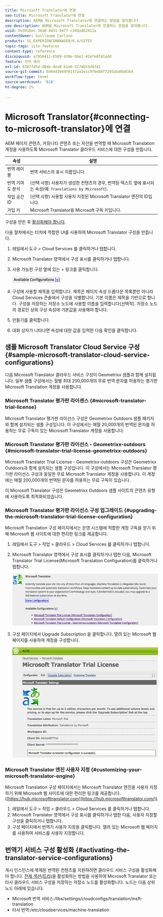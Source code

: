```yaml
---
title: Microsoft Translator에 연결
seo-title: Microsoft Translator에 연결
description: AEM을 Microsoft Translator에 연결하는 방법을 알아봅니다.
seo-description: AEM을 Microsoft Translator에 연결하는 방법을 알아봅니다.
uuid: 5e3916ec-36a0-4d31-94ff-c340a462411a
contentOwner: Guillaume Carlino
products: SG_EXPERIENCEMANAGER/6.4/SITES
topic-tags: site-features
content-type: reference
discoiquuid: a7958411-b509-428e-bbe2-42efe8fd1add
feature: 언어 복사
exl-id: 6387fd5d-d8de-4ea8-b1e6-3274b53d4f41
source-git-commit: bd94d3949f0117aa3e1c9f0e84f7293a5d6b03b4
workflow-type: tm+mt
source-wordcount: '618'
ht-degree: 2%

---
```


# Microsoft Translator{#connecting-to-microsoft-translator}에 연결

AEM 페이지 콘텐츠, 커뮤니티 콘텐츠 또는 자산을 번역할 때 Microsoft Translation 계정을 사용하도록 Microsoft Translator 클라우드 서비스에 대한 구성을 만듭니다.

| 속성 | 설명 |
|---|---|
| 번역 레이블 | 번역 서비스의 표시 이름입니다. |
| 번역 기여도 분석 | (선택 사항) 사용자가 생성한 컨텐츠의 경우, 번역된 텍스트 옆에 표시되는 속성(예: `Translations by Microsoft`). |
| 작업 공간 ID | (선택 사항) 사용할 사용자 지정된 Microsoft Translator 엔진의 ID입니다. |
| 가입 키 | Microsoft Translator용 Microsoft 구독 키입니다. |

구성을 만든 후 [활성화해야 합니다](/help/sites-administering/tc-msconf.md#activating-the-translator-service-configurations).

다음 절차에서는 터치에 적합한 UI를 사용하여 Microsoft Translator 구성을 만듭니다.

1. 레일에서 도구 > Cloud Services 를 클릭하거나 탭합니다.
1. Microsoft Translator 영역에서 구성 표시를 클릭하거나 탭합니다.
1. 사용 가능한 구성 옆에 있는 + 링크를 클릭합니다.

   ![chlimage_1-382](assets/chlimage_1-382.png)

1. 구성에 사용할 제목을 입력합니다. 제목은 페이지 속성 드롭다운 목록뿐만 아니라 Cloud Services 콘솔에서 구성을 식별합니다. 기본 이름은 제목을 기반으로 합니다. 구성을 저장하는 저장소 노드에 사용할 이름을 입력합니다(선택적). 저장소 노드의 경로인 상위 구성 속성에 기본값을 사용해야 합니다.
1. 만들기를 클릭합니다.
1. 대화 상자가 나타나면 속성에 대한 값을 입력한 다음 확인을 클릭합니다.

## 샘플 Microsoft Translator Cloud Service 구성 {#sample-microsoft-translator-cloud-service-configurations}

다음 Microsoft Translator 클라우드 서비스 구성이 Geometrixx 샘플과 함께 설치됩니다. 일부 샘플 구성에서는 월별 최대 200,000개의 무료 번역 문자를 허용하는 평가판 Microsoft Translation 계정을 사용합니다.

### Microsoft Translator 평가판 라이센스 {#microsoft-translator-trial-license}

Microsoft Translator 평가판 라이선스 구성은 Geometrixx Outdoors 샘플 패키지와 함께 설치되는 샘플 구성입니다. 이 구성에서는 매월 20,000개의 번역된 문자를 허용하는 무료 구독이 있는 Microsoft Translator 계정을 사용합니다.

### Microsoft Translator 평가판 라이선스 - Geometrixx-outdoors {#microsoft-translator-trial-license-geometrixx-outdoors}

Microsoft Translator Trial License - Geometrixx-outdoors 구성은 Geometrixx Outdoors과 함께 설치되는 샘플 구성입니다. 이 구성에서는 Microsoft Translator 평가판 라이선스 구성과 동일한 무료 Microsoft Translator 계정을 사용합니다. 이 계정에는 매월 200,000개의 번역된 문자를 허용하는 무료 구독이 있습니다.

이 Microsoft Translator 구성은 Geometrixx Outdoors 샘플 사이트의 콘텐츠 유형에 사용하도록 최적화되었습니다.

### Microsoft Translator 평가판 라이선스 구성 업그레이드 {#upgrading-the-microsoft-translator-trial-license-configuration}

Microsoft Translation 구성 페이지에서는 운영 시스템에 적합한 계정 구독을 얻기 위해 Microsoft 웹 사이트에 대한 편리한 링크를 제공합니다.

1. 레일에서 도구 > 작업 > 클라우드 > Cloud Services 를 클릭하거나 탭합니다.
1. Microsoft Translator 영역에서 구성 표시를 클릭하거나 탭한 다음, Microsoft Translator Trial License(Microsoft Translation Configuration)를 클릭하거나 탭합니다.

   ![chlimage_1-383](assets/chlimage_1-383.png)

1. 구성 페이지에서 Upgrade Subscription 을 클릭합니다. 열려 있는 Microsoft 웹 페이지를 사용하여 계정을 구성합니다.

   ![chlimage_1-384](assets/chlimage_1-384.png)

### Microsoft Translator 엔진 사용자 지정 {#customizing-your-microsoft-translator-engine}

Microsoft Translation 구성 페이지에서는 Microsoft Translator 엔진을 사용자 지정하기 위해 Microsoft 웹 사이트에 대한 편리한 링크를 제공합니다. ([https://hub.microsofttranslator.com](https://hub.microsofttranslator.com/))

1. 레일에서 도구 > 작업 > 클라우드 > Cloud Services 를 클릭하거나 탭합니다.
1. Microsoft Translator 영역에서 구성 표시를 클릭하거나 탭한 다음, 사용자 지정할 구성을 클릭하거나 탭합니다.
1. 구성 페이지에서 번역기 사용자 지정을 클릭합니다. 열려 있는 Microsoft 웹 페이지를 사용하여 서비스를 사용자 지정합니다.

## 번역기 서비스 구성 활성화 {#activating-the-translator-service-configurations}

게시 인스턴스에 복제된 번역된 컨텐츠를 지원하려면 클라우드 서비스 구성을 활성화해야 합니다. [전체 섹션(트리)](/help/sites-authoring/publishing-pages.md#publishing-and-unpublishing-a-tree)을 활성화하는 방법을 사용하여 Microsoft Translator 또는 타사 클라우드 서비스 구성을 저장하는 저장소 노드를 활성화합니다. 노드는 다음 상위 노드 아래에 있습니다.

* Microsoft 번역 서비스:/libs/settings/cloudconfigs/translation/msft-translation
* 타사 번역:/etc/cloudservices/machine-translation
